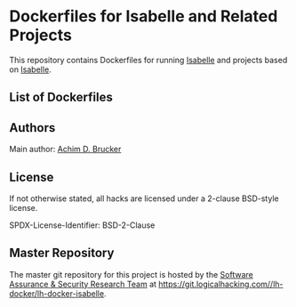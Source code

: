# Dockerfiles for Isabelle and Related Projects

This repository contains Dockerfiles for running [Isabelle](https://isabelle.in.tum.de) 
and projects based on [Isabelle](https://isabelle.in.tum.de). 

## List of Dockerfiles


## Authors

Main author: [Achim D. Brucker](http://www.brucker.ch/)

## License

If not otherwise stated, all hacks are licensed under a 2-clause 
BSD-style license.

SPDX-License-Identifier: BSD-2-Clause

## Master Repository

The master git repository for this project is hosted by the [Software
Assurance & Security Research Team](https://logicalhacking.com) at
<https://git.logicalhacking.com//lh-docker/lh-docker-isabelle>.
